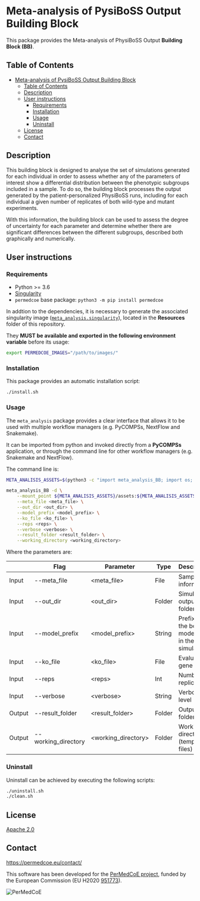 # Meta-analysis of PysiBoSS Output Building Block

This package provides the Meta-analysis of PhysiBoSS Output **Building Block (BB)**.

## Table of Contents

- [Meta-analysis of PysiBoSS Output Building Block](#meta-analysis-of-pysiboss-output-building-block)
  - [Table of Contents](#table-of-contents)
  - [Description](#description)
  - [User instructions](#user-instructions)
    - [Requirements](#requirements)
    - [Installation](#installation)
    - [Usage](#usage)
    - [Uninstall](#uninstall)
  - [License](#license)
  - [Contact](#contact)

## Description

This building block is designed to analyse the set of simulations generated for each individual in order to assess whether any of the parameters of interest show a differential distribution between the phenotypic subgroups included in a sample. To do so, the building block processes the output generated by the patient-personalized PhysiBoSS runs, including for each individual a given number of replicates of both wild-type and mutant experiments.

With this information, the building block can be used to assess the degree of uncertainty for each parameter and determine whether there are significant differences between the different subgroups, described both graphically and numerically.

## User instructions

### Requirements

- Python >= 3.6
- [Singularity](https://singularity.lbl.gov/docs-installation)
- `permedcoe` base package: `python3 -m pip install permedcoe`

In addtion to the dependencies, it is necessary to generate the associated
singularity image ([`meta_analysis.singularity`](../Resources/images/meta_analysis.singularity)),
located in the **Resources** folder of this repository.

They **MUST be available and exported in the following environment variable**
before its usage:

```bash
export PERMEDCOE_IMAGES="/path/to/images/"
```

### Installation

This package provides an automatic installation script:

```bash
./install.sh
```

### Usage

The `meta_analysis` package provides a clear interface that allows
it to be used with multiple workflow managers (e.g. PyCOMPSs, NextFlow and
Snakemake).

It can be imported from python and invoked directly from a **PyCOMPSs**
application, or through the command line for other workflow managers
(e.g. Snakemake and NextFlow).

The command line is:

```bash
META_ANALISIS_ASSETS=$(python3 -c "import meta_analysis_BB; import os; print(os.path.dirname(meta_analysis_BB.__file__))")

meta_analysis_BB -d \
    --mount_point ${META_ANALISIS_ASSETS}/assets:${META_ANALISIS_ASSETS}/assets,<working_directory>:<working_directory> \
    --meta_file <meta_file> \
    --out_dir <out_dir> \
    --model_prefix <model_prefix> \
    --ko_file <ko_file> \
    --reps <reps> \
    --verbose <verbose> \
    --result_folder <result_folder> \
    --working_directory <working_directory>
```

Where the parameters are:

|        | Flag                | Parameter            | Type   | Description                                         |
|--------|---------------------|----------------------|--------|-----------------------------------------------------|
| Input  | --meta_file         | \<meta_file>         | File   | Sample information                                  |
| Input  | --out_dir           | \<out_dir>           | Folder | Simulations output folder                           |
| Input  | --model_prefix      | \<model_prefix>      | String | Prefix of the boolean model used in the simulations |
| Input  | --ko_file           | \<ko_file>           | File   | Evaluated gene KOs                                  |
| Input  | --reps              | \<reps>              | Int    | Number of replicas                                  |
| Input  | --verbose           | \<verbose>           | String | Verbose level                                       |
| Output | --result_folder     | \<result_folder>     | Folder | Output folder                                       |
| Output | --working_directory | \<working_directory> | Folder | Working directory (temporary files)                 |

### Uninstall

Uninstall can be achieved by executing the following scripts:

```bash
./uninstall.sh
./clean.sh
```

## License

[Apache 2.0](https://www.apache.org/licenses/LICENSE-2.0)

## Contact

<https://permedcoe.eu/contact/>

This software has been developed for the [PerMedCoE project](https://permedcoe.eu/), funded by the European Commission (EU H2020 [951773](https://cordis.europa.eu/project/id/951773)).

![](https://permedcoe.eu/wp-content/uploads/2020/11/logo_1.png "PerMedCoE")
